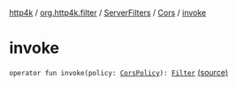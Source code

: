[http4k](../../../index.md) / [org.http4k.filter](../../index.md) / [ServerFilters](../index.md) / [Cors](index.md) / [invoke](./invoke.md)

# invoke

`operator fun invoke(policy: `[`CorsPolicy`](../../-cors-policy/index.md)`): `[`Filter`](../../../org.http4k.core/-filter/index.md) [(source)](https://github.com/http4k/http4k/blob/master/http4k-core/src/main/kotlin/org/http4k/filter/ServerFilters.kt#L48)